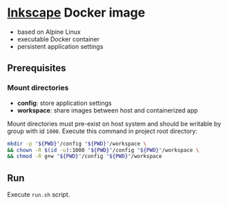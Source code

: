 # [Inkscape](https://inkscape.org/) Docker image
- based on Alpine Linux
- executable Docker container
- persistent application settings

## Prerequisites
### Mount directories
- **config**: store application settings
- **workspace**: share images between host and containerized app

Mount directories must pre-exist on host system and should be writable by group with id `1000`. Execute this command in project root directory:
```bash
mkdir -p "${PWD}"/config "${PWD}"/workspace \
&& chown -R $(id -u):1000 "${PWD}"/config "${PWD}"/workspace \
&& chmod -R g+w "${PWD}"/config "${PWD}"/workspace
```

## Run
Execute `run.sh` script.
